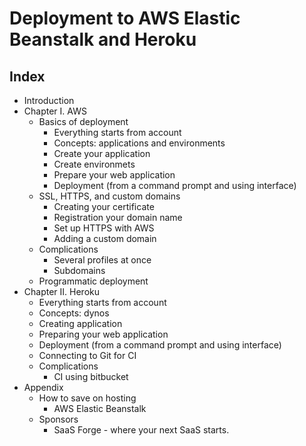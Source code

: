 
# Deployment to AWS Elastic Beanstalk and Heroku

## Index
* Introduction
* Chapter I. AWS
    * Basics of deployment
      * Everything starts from account
      * Concepts: applications and environments
      * Create your application
      * Create environmets
      * Prepare your web application
      * Deployment (from a command prompt and using interface)
    * SSL, HTTPS, and custom domains
      * Creating your certificate
      * Registration your domain name
      * Set up HTTPS with AWS
      * Adding a custom domain
    * Complications
      * Several profiles at once
      * Subdomains
    * Programmatic deployment
* Chapter II. Heroku
  * Everything starts from account
  * Concepts: dynos
  * Creating application
  * Preparing your web application
  * Deployment (from a command prompt and using interface)
  * Connecting to Git for CI
  * Complications
    * CI using bitbucket
* Appendix
  * How to save on hosting
    * AWS Elastic Beanstalk
  * Sponsors
    * SaaS Forge - where your next SaaS starts.
  
